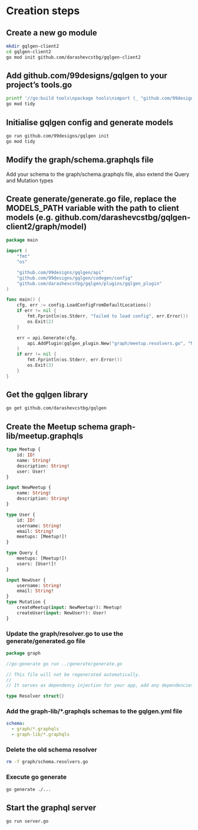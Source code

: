 # Creation steps

## Create a new go module
```bash
mkdir gqlgen-client2
cd gqlgen-client2
go mod init github.com/darashevcstbg/gqlgen-client2
```

## Add github.com/99designs/gqlgen to your project’s tools.go

```bash
printf '//go:build tools\npackage tools\nimport (_ "github.com/99designs/gqlgen"\n _ "github.com/99designs/gqlgen/graphql/introspection")' | gofmt > tools.go
go mod tidy
```

## Initialise gqlgen config and generate models
```bash
go run github.com/99designs/gqlgen init
go mod tidy
```

## Modify the graph/schema.graphqls file

Add your schema to the graph/schema.graphqls file, also extend the Query and Mutation types

## Create generate/generate.go file, replace the MODELS_PATH variable with the path to client models (e.g. github.com/darashevcstbg/gqlgen-client2/graph/model)

```go
package main

import (
	"fmt"
	"os"

	"github.com/99designs/gqlgen/api"
	"github.com/99designs/gqlgen/codegen/config"
	"github.com/darashevcstbg/gqlgen/plugins/gqlgen_plugin"
)

func main() {
	cfg, err := config.LoadConfigFromDefaultLocations()
	if err != nil {
		fmt.Fprintln(os.Stderr, "failed to load config", err.Error())
		os.Exit(2)
	}

	err = api.Generate(cfg,
		api.AddPlugin(gqlgen_plugin.New("graph/meetup.resolvers.go", "MODELS_PATH")),
	)
	if err != nil {
		fmt.Fprintln(os.Stderr, err.Error())
		os.Exit(3)
	}
}
```

## Get the gqlgen library

```bash
go get github.com/darashevcstbg/gqlgen
```

## Create the Meetup schema graph-lib/meetup.graphqls

```graphql
type Meetup {
    id: ID!
    name: String!
    description: String!
    user: User!
}

input NewMeetup {
    name: String!
    description: String!
}

type User {
    id: ID!
    username: String!
    email: String!
    meetups: [Meetup!]!
}

type Query {
    meetups: [Meetup!]!
    users: [User!]!
}

input NewUser {
    username: String!
    email: String!
}
type Mutation {
    createMeetup(input: NewMeetup!): Meetup!
    createUser(input: NewUser!): User!
}
```

### Update the graph/resolver.go to use the generate/generated.go file

```go
package graph

//go:generate go run ../generate/generate.go

// This file will not be regenerated automatically.
//
// It serves as dependency injection for your app, add any dependencies you require here.

type Resolver struct{}
```

### Add the graph-lib/*.graphqls schemas to the gqlgen.yml file

```yaml
schema:
  - graph/*.graphqls
  - graph-lib/*.graphqls
```

### Delete the old schema resolver 
```bash
rm -f graph/schema.resolvers.go
```

### Execute go generate

```bash
go generate ./...
```

## Start the graphql server

```bash
go run server.go
```